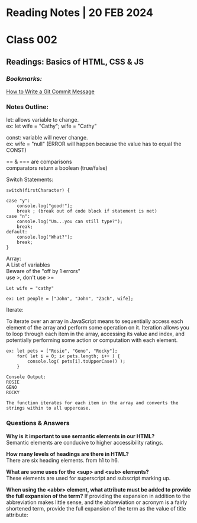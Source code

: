 # **Reading Notes | 20 FEB 2024**

# Class 002  
  
## Readings: Basics of HTML, CSS & JS  

### *Bookmarks:*

[How to Write a Git Commit Message](https://cbea.ms/git-commit/)

### **Notes Outline:**
let: allows variable to change.  
ex: let wife = "Cathy";
wife = "Cathy"  

const: variable will never change.  
ex: wife = "null" (ERROR will happen because the value has to equal the CONST)  
  
== & === are comparisons  
comparators return a boolean (true/false)  

Switch Statements:  

    switch(firstCharacter) {  

    case "y":
        console.log("good!");
        break ; (break out of code block if statement is met)
    case "n":
        console.log("Um...you can still type?");
        break;
    default: 
        console.log("What?");
        break;
    }
Array:  
A List of variables  
Beware of the "off by 1 errors"  
use >, don't use >=

    Let wife = "cathy"
  
    ex: Let people = ["John", "John", "Zach", wife];

Iterate:

To iterate over an array in JavaScript means to sequentially access each element of the array and perform some operation on it. Iteration allows you to loop through each item in the array, accessing its value and index, and potentially performing some action or computation with each element.

    ex: let pets = ["Rosie", "Geno", "Rocky"];
        for( let i = 0; i< pets.length; i++ ) {
            console.log( pets[i].toUpperCase() );
        }

    Console Output: 
    ROSIE
    GENO
    ROCKY

    The function iterates for each item in the array and converts the strings within to all uppercase. 


### **Questions & Answers**  

**Why is it important to use semantic elements in our HTML?**  
Semantic elements are conducive to higher accessibility ratings.  

**How many levels of headings are there in HTML?**  
There are six heading elements. from h1 to h6.  

**What are some uses for the \<sup> and \<sub> elements?**  
These elements are used for superscript and subscript marking up.  

**When using the \<abbr> element, what attribute must be added to provide the full expansion of the term?**
If providing the expansion in addition to the abbreviation makes little sense, and the abbreviation or acronym is a fairly shortened term, provide the full expansion of the term as the value of title attribute:
